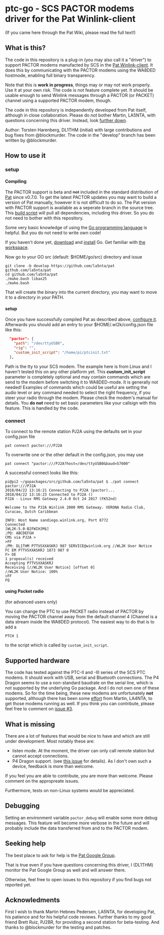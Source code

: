 # ptc-go - SCS PACTOR modems driver for the Pat Winlink-client

(If you came here through the Pat Wiki, please read the full text!)

## What is this?

The code in this repository is a plug-in (you may also call it a
"driver") to support PACTOR modems manufacted by SCS in the
[Pat Winlink-client](http://getpat.io/). It does this by communicating
with the PACTOR modems using the WA8DED hostmode, enabling full binary transparency.

Note that this is **work in progress**, things may or may not work
properly. Use it at your own risk. The code is not feature complete yet. It should
be usable enough to send Winlink messages through a PACTOR (or PACKET)
channel using a supported PACTOR modem, though.

The code in this repository is independently developed from Pat
itself, although in close collaboration. Please do not bother Martin, LA5NTA, with
questions concerning this driver. Instead, look [further down](https://github.com/harenber/ptc-go/blob/master/README.md#seeking-help).

Author: Torsten Harenberg, DL1THM (initial) with large contributions and bug fixes from @blockmurder. The code in the "develop" branch has been written by @blockmurder.

## How to use it

### setup

#### Compiling


The PACTOR support is beta and ~~not~~ included in the standard distribution of [Pat](http://getpat.io) since v0.7.0.
To get the latest PACTOR updates you may want to build a version of Pat manually, however it is not difficult to do so. The Pat version with PACTOR support is available as a seperate branch in the source tree. This [build script](https://github.com/la5nta/pat/blob/master/make.bash) will pull all dependencies, including this driver. So you do not need to bother with this repository.

Some very basic knowledge of using the [Go programming language](https://golang.org/) is helpful. But you do not need to write own code!

If you haven't done yet, [download](https://golang.org/dl/) and [install](https://golang.org/doc/install) Go. Get familiar with [the workspace](https://golang.org/doc/code.html#Workspaces).

Now go to your GO src (default: $HOME/go/src) directory and issue

```
git clone -b develop https://github.com/la5nta/pat github.com/la5nta/pat
cd github.com/la5nta/pat
./make.bash libax25
./make.bash
```

That will create the binary into the current directory, you may want to move it to a directory in your PATH.

#### setup

Once you have successfully compiled Pat as described above, [configure it](https://github.com/la5nta/pat/wiki/The-command-line-interface#configure). Afterwards you should add an entry to your $HOME/.wl2k/config.json file like this:

```json
  "pactor": {
    "path": "/dev/ttyUSB0",
    "rig": "",
    "custom_init_script": "/home/pi/ptcinit.txt"
  },
```

Path is the tty to your SCS modem. The example here is from Linux and I haven't tested this on any other platform yet.
This __custom_init_script__ parameter is completely optional and may
contain commands which are send to the modem before switching it to
WA8DED-mode. It is generally not needed! Examples of commands which
could be useful are setting the audio level or any command needed to
select the right frequency, if you steer your radio through the
modem. Please check the modem's manual for details. You **do not**
need to set basic parameters like your callsign with this
feature. This is handled by the code.

### connect

To connect to the remote station PJ2A using the defaults set in your
config.json file

```
pat connect pactor:///PJ2A
```

To overwrite one or the other default in the config.json, you may use

```
pat connect "pactor:///PJ2A?host=/dev/ttyUSB0&baud=57600"
```

A successful connect looks like this:

```
pi@pi2 ~/gopackages/src/github.com/la5nta/pat $ ./pat connect pactor:///PJ2A
2018/04/22 13:16:21 Connecting to PJ2A (pactor)...
2018/04/22 13:16:23 Connected to PJ2A ()
PJ2A - Linux RMS Gateway 2.4.0 Oct 24 2017 (FK52nd)

Welcome to the PJ2A Winlink 2000 RMS Gateway. VERONA Radio Club, Curacao, Dutch Caribbean
 
INFO: Host Name sandiego.winlink.org, Port 8772
Connected
[WL2K-5.0-B2FWIHJM$]
;PQ: ABCDEFGH
CMS via PJ2A >
>FF
;PM: DL1THM P7TVSXXASKRJ 987 SERVICE@winlink.org //WL2K User Notice
FC EM P7TVSXXASKRJ 1873 987 0
F> DE
1 proposal(s) received
Accepting P7TVSXXASKRJ
Receiving [//WL2K User Notice] [offset 0]
//WL2K User Notice: 100%
>FF
FQ
```

#### using Packet radio

(for advanced users only)

You can change the PTC to use PACKET radio instead of PACTOR by moving
the PACTOR channel away from the default channel 4 (Channel is a data
stream inside the WA8DED protocol). The easiest way to do that is to
add a

```
PTCH 1
```

to the script which is called by `custom_init_script`.

## Supported hardware

The code has tested against the PTC-II and -III series of the SCS PTC
modems. It should work with USB, serial and Bluetooth connections. The
P4 Dragon seems to use a non-standard baudrate on the serial line,
which is not supported by the underlying Go package. And I do not own one of these modems. So for the time
being, these new modems are unfortunately **not** supported,
although there has been some [effort](https://github.com/harenber/ptc-go/tree/feature/p4-dragon) from Martin, LA4NTA, to get those modems running as well. If you
think you can contribute, please feel free to comment on [issue #3](https://github.com/harenber/ptc-go/issues/3).

## What is missing

There are a lot of features that would be nice to have and which are
still under development. Most notably these are:

* listen mode. At the moment, the driver can only call remote station but cannot accept connections.
* P4 Dragon support. (see [this issue](https://github.com/harenber/ptc-go/issues/3) for details). As I don't own such a device, feedback is more than welcome.

If you feel you are able to contribute, you are more than
welcome. Please comment on the appropreate issues.

Furthermore, tests on non-Linux systems would be appreciated.

## Debugging

Setting an environment variable `pactor_debug` will enable some more
debug messages. This feature will become more verbose in the future
and will probably include the data transferred from and to the PACTOR modem.

## Seeking help

The best place to ask for help is the
[Pat Google Group](https://groups.google.com/forum/#!forum/pat-users).

That is true even if you have questions concerning this driver, I (DL1THM) monitor the Pat Google Group as well and will answer there.

Otherwise, feel free to open issues to this repository if you find bugs not reported yet.

## Acknowledments

First I wish to thank Martin Hebnes Pedersen, LA5NTA, for developing
Pat, his patience and for his helpful code reviews. Further thanks to my good friend
Brett Ruiz, PJ2BR, for providing a second station for beta-testing. And thanks to @blockmurder for
the testing and patches.
